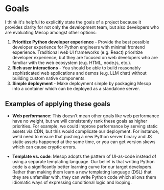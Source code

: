 # Goals

I think it's helpful to explicitly state the goals of a project because it provides clarity for not only the development team, but also developers who are evaluating Mesop amongst other options:

1. **Prioritize Python developer experience** - Provide the best possible developer experience for Python engineers with minimal frontend experience. Traditional web UI frameworks (e.g. React) prioritize developer experience, but they are focused on web developers who are familiar with the web ecosystem (e.g. HTML, node.js, etc.).
1. **Rich user interactions** - You should be able to build reasonably sophisticated web applications and demos (e.g. LLM chat) without building custom native components.
1. **Simple deployment** - Make deployment simple by packaging Mesop into a container which can be deployed as a standalone server.

## Examples of applying these goals

- **Web performance**: This doesn't mean other goals like web performance have no weight, but we will consistently rank these goals as higher priorities. For example, we could improve performance by serving static assets via CDN, but this would complicate our deployment. For instance, we'd need to ensure that pushing a new Python server binary and JS static assets happened at the same time, or you can get version skews which can cause cryptic errors.

- **Template vs. code**: Mesop adopts the pattern of UI-as-code instead of using a separate templating language. Our belief is that writing Python code is a significantly better learning curve for our target developers. Rather than making them learn a new templating language (DSL) that they are unfamiliar with, they can write Python code which allows them idiomatic ways of expressing conditional logic and looping.
